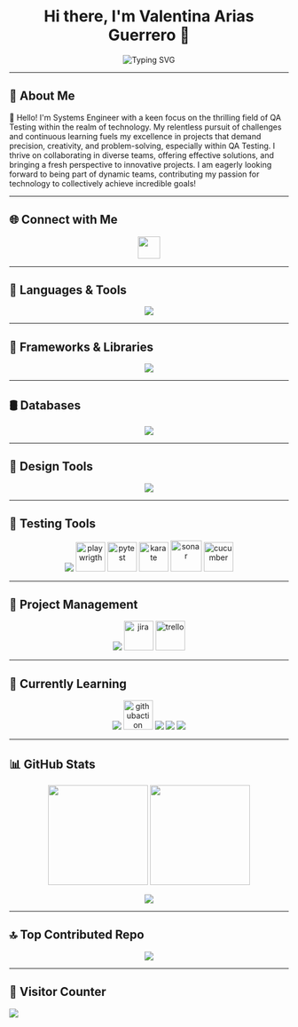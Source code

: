 <h1 align="center">
  Hi there, I'm Valentina Arias Guerrero 🫰
</h1>

<p align="center">
  <img src="https://readme-typing-svg.demolab.com?font=Fira+Code&size=24&pause=1000&color=F700C4&center=true&vCenter=true&width=600&lines=QA+Tester+%7C+Systems+Engineer+%F0%9F%92%BB;Always+Learning+%F0%9F%8C%9F;Passionate+about+Tech+%F0%9F%92%BB" alt="Typing SVG" />
</p>

---

## 💼 About Me
💫 Hello! I'm Systems Engineer with a keen focus on the thrilling field of QA Testing within the realm of technology. My relentless pursuit of challenges and continuous learning fuels my excellence in projects that demand precision, creativity, and problem-solving, especially within QA Testing. I thrive on collaborating in diverse teams, offering effective solutions, and bringing a fresh perspective to innovative projects. I am eagerly looking forward to being part of dynamic teams, contributing my passion for technology to collectively achieve incredible goals!

---

## 🌐 Connect with Me
<p align="center">
  <a href="https://linkedin.com/in/valentina-arias-9924742a6">
    <img src="https://skillicons.dev/icons?i=linkedin" height="40"/>
  </a>
</p>

---

## 🧠 Languages & Tools
<p align="center">
  <img src="https://skillicons.dev/icons?i=js,python,r,vagrant" />
</p>

---

## 🧰 Frameworks & Libraries
<p align="center">
  <img src="https://skillicons.dev/icons?i=vue,tailwind,bootstrap,jquery,figma" />
</p>

---

## 🛢️ Databases
<p align="center">
  <img src="https://skillicons.dev/icons?i=mysql,sqlite" />
</p>

---

## 🎨 Design Tools
<p align="center">
  <img src="https://skillicons.dev/icons?i=figma,photoshop,canva" />
</p>

---

## 🧪 Testing Tools
<p align="center">
  <img src="https://skillicons.dev/icons?i=postman" />
  <img src="https://drive.google.com/uc?export=view&id=1kIrqUL8DyL4o8iwrz7DxyRLxvCT4D1Wg" width="53" alt="playwrigth" />
  <img src="https://drive.google.com/uc?export=view&id=1uibgon0uLcOCtDlbRWrihyYClLFl1n17" width="53" alt="pytest" />
  <img src="https://drive.google.com/uc?export=view&id=1X9Lo3QSKNHkyAhU5sNVVXXkCUSSMrKlu" width="53" alt="karate" />
  <img src="https://drive.google.com/uc?export=view&id=13dig4UY4I9DJQeSdJCApYAw1K3BP_jaf" width="56" alt="sonar" />
  <img src="https://drive.google.com/uc?export=view&id=1J7DFr1SG0TpD8McOO0foE5EXpCDv3KSD" width="53" alt="cucumber" />
</p>

---

## 📁 Project Management
<p align="center">
  <img src="https://skillicons.dev/icons?i=notion,trello,jira" />
  <img src="https://drive.google.com/uc?export=view&id=1ZRgYez2OZkam-qWog7bmlPBMG2AbTGzA" width="53" alt="jira" />
  <img src="https://drive.google.com/uc?export=view&id=1Q_xMQAiADpumD6OYEriNG9winsVQR2v8" width="53" alt="trello" />
</p>

---

## 🚀 Currently Learning
<p align="center">
  <img src="https://skillicons.dev/icons?i=docker,azure,gitlab" />
  <img src="https://drive.google.com/uc?export=view&id=1SF4agnS-cg7lvhj0pG4JmVaHmb_1YArv" width="53" alt="githubaction" />
  <img src="https://img.shields.io/badge/Selenium-43B02A?style=for-the-badge&logo=Selenium&logoColor=white" />
  <img src="https://img.shields.io/badge/Cypress-17202C?style=for-the-badge&logo=cypress&logoColor=white" />
  <img src="https://img.shields.io/badge/JMeter-3670A0?style=for-the-badge&logo=jmeter&logoColor=ffdd54" />
</p>

---

## 📊 GitHub Stats
<p align="center">
  <img src="https://github-readme-stats.vercel.app/api?username=valentina-29&show_icons=true&theme=radical&rank_icon=github&include_all_commits=true" height="180"/>
  <img src="https://github-readme-streak-stats.herokuapp.com/?user=valentina-29&theme=radical" height="180"/>
</p>

<p align="center">
  <img src="https://github-readme-stats.vercel.app/api/top-langs/?username=valentina-29&layout=compact&theme=radical" />
</p>

---

## 🔝 Top Contributed Repo
<p align="center">
  <img src="https://github-contributor-stats.vercel.app/api?username=valentina-29&limit=5&theme=radical&combine_all_yearly_contributions=true" />
</p>

---

## 👀 Visitor Counter
[![](https://visitcount.itsvg.in/api?id=valentina-29&icon=0&color=0)](https://visitcount.itsvg.in)

<!-- Crafted with ❤️ using GPRM (https://gprm.itsvg.in) -->

